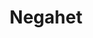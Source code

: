 ---
title: Negahet
layout: post
categories: [fereydoun_asraei]
type: main
file: /assets/music/fereydoun_asraei-negahet.mp3
---